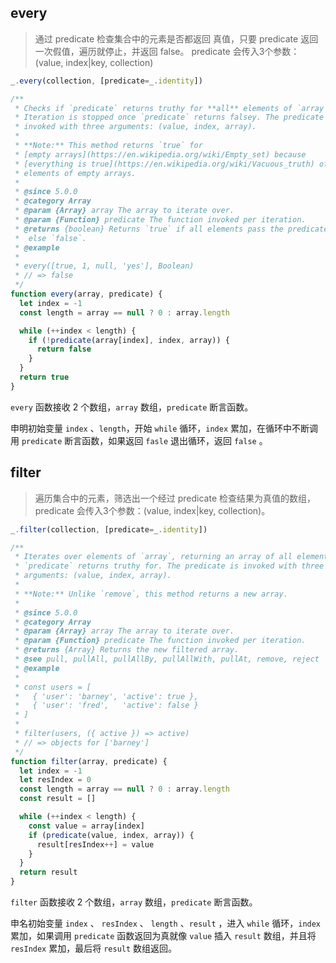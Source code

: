 ## every

> 通过 predicate 检查集合中的元素是否都返回 真值，只要 predicate 返回一次假值，遍历就停止，并返回 false。 predicate 会传入3个参数：(value, index|key, collection)

```js
_.every(collection, [predicate=_.identity])
```

```js
/**
 * Checks if `predicate` returns truthy for **all** elements of `array`.
 * Iteration is stopped once `predicate` returns falsey. The predicate is
 * invoked with three arguments: (value, index, array).
 *
 * **Note:** This method returns `true` for
 * [empty arrays](https://en.wikipedia.org/wiki/Empty_set) because
 * [everything is true](https://en.wikipedia.org/wiki/Vacuous_truth) of
 * elements of empty arrays.
 *
 * @since 5.0.0
 * @category Array
 * @param {Array} array The array to iterate over.
 * @param {Function} predicate The function invoked per iteration.
 * @returns {boolean} Returns `true` if all elements pass the predicate check,
 *  else `false`.
 * @example
 *
 * every([true, 1, null, 'yes'], Boolean)
 * // => false
 */
function every(array, predicate) {
  let index = -1
  const length = array == null ? 0 : array.length

  while (++index < length) {
    if (!predicate(array[index], index, array)) {
      return false
    }
  }
  return true
}
```

`every` 函数接收 2 个数组，`array` 数组，`predicate` 断言函数。

申明初始变量 `index` 、`length`，开始 `while` 循环，`index` 累加，在循环中不断调用 `predicate` 断言函数，如果返回 `fasle` 退出循环，返回 `false` 。

## filter

> 遍历集合中的元素，筛选出一个经过 predicate 检查结果为真值的数组，predicate 会传入3个参数：(value, index|key, collection)。

```js
_.filter(collection, [predicate=_.identity])
```

```js
/**
 * Iterates over elements of `array`, returning an array of all elements
 * `predicate` returns truthy for. The predicate is invoked with three
 * arguments: (value, index, array).
 *
 * **Note:** Unlike `remove`, this method returns a new array.
 *
 * @since 5.0.0
 * @category Array
 * @param {Array} array The array to iterate over.
 * @param {Function} predicate The function invoked per iteration.
 * @returns {Array} Returns the new filtered array.
 * @see pull, pullAll, pullAllBy, pullAllWith, pullAt, remove, reject
 * @example
 *
 * const users = [
 *   { 'user': 'barney', 'active': true },
 *   { 'user': 'fred',   'active': false }
 * ]
 *
 * filter(users, ({ active }) => active)
 * // => objects for ['barney']
 */
function filter(array, predicate) {
  let index = -1
  let resIndex = 0
  const length = array == null ? 0 : array.length
  const result = []

  while (++index < length) {
    const value = array[index]
    if (predicate(value, index, array)) {
      result[resIndex++] = value
    }
  }
  return result
}
```

`filter` 函数接收 2 个数组，`array` 数组，`predicate` 断言函数。

申名初始变量 `index` 、 `resIndex` 、 `length` 、`result` ，进入 `while` 循环，`index` 累加，如果调用 `predicate` 函数返回为真就像 `value` 插入 `result` 数组，并且将 `resIndex` 累加，最后将 `result` 数组返回。

